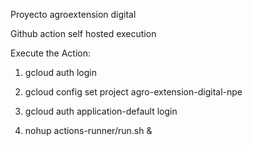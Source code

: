 Proyecto agroextension digital

Github action self hosted execution

Execute the Action:

1. gcloud auth login

2. gcloud config set project agro-extension-digital-npe

3. gcloud auth application-default login

4. nohup actions-runner/run.sh &